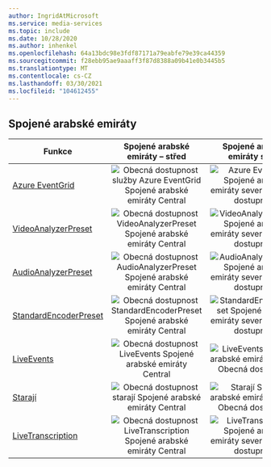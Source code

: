 ```yaml
---
author: IngridAtMicrosoft
ms.service: media-services
ms.topic: include
ms.date: 10/28/2020
ms.author: inhenkel
ms.openlocfilehash: 64a13bdc98e3fdf87171a79eabfe79e39ca44359
ms.sourcegitcommit: f28ebb95ae9aaaff3f87d8388a09b41e0b3445b5
ms.translationtype: MT
ms.contentlocale: cs-CZ
ms.lasthandoff: 03/30/2021
ms.locfileid: "104612455"
---
```

<!--Feature availability in region-->
## <a name="united-arab-emirates"></a>Spojené arabské emiráty

| Funkce | Spojené arabské emiráty – střed | Spojené arabské emiráty sever |
| --- | :---: | :---: |
| [Azure EventGrid](../monitoring/reacting-to-media-services-events.md) |![Obecná dostupnost služby Azure EventGrid Spojené arabské emiráty Central](../media/azure-clouds-regions/ga.svg)  |![Azure EventGrid Spojené arabské emiráty sever – Obecná dostupnost](../media/azure-clouds-regions/ga.svg) |
| [VideoAnalyzerPreset](../analyzing-video-audio-files-concept.md) |![Obecná dostupnost VideoAnalyzerPreset Spojené arabské emiráty Central](../media/azure-clouds-regions/ga.svg)  | ![VideoAnalyzerPreset Spojené arabské emiráty sever – Obecná dostupnost](../media/azure-clouds-regions/ga.svg) |
| [AudioAnalyzerPreset](../analyzing-video-audio-files-concept.md) |![Obecná dostupnost AudioAnalyzerPreset Spojené arabské emiráty Central](../media/azure-clouds-regions/ga.svg)  | ![AudioAnalyzerPreset Spojené arabské emiráty sever – Obecná dostupnost](../media/azure-clouds-regions/ga.svg) |
| [StandardEncoderPreset](../encoding-concept.md) |![Obecná dostupnost StandardEncoderPreset Spojené arabské emiráty Central](../media/azure-clouds-regions/ga.svg)  | ![StandardEncoderPreset Spojené arabské emiráty sever – Obecná dostupnost](../media/azure-clouds-regions/ga.svg) |
| [LiveEvents](../live-streaming-overview.md) |![Obecná dostupnost LiveEvents Spojené arabské emiráty Central](../media/azure-clouds-regions/ga.svg)  | ![LiveEvents Spojené arabské emiráty sever – Obecná dostupnost](../media/azure-clouds-regions/ga.svg) |
| [Starají](../streaming-endpoint-concept.md) |![Obecná dostupnost starají Spojené arabské emiráty Central](../media/azure-clouds-regions/ga.svg) | ![Starají Spojené arabské emiráty sever – Obecná dostupnost](../media/azure-clouds-regions/ga.svg) |
| [LiveTranscription](../live-transcription.md) |![Obecná dostupnost LiveTranscription Spojené arabské emiráty Central](../media/azure-clouds-regions/ga.svg) |![LiveTranscription Spojené arabské emiráty sever – Obecná dostupnost](../media/azure-clouds-regions/ga.svg) |
